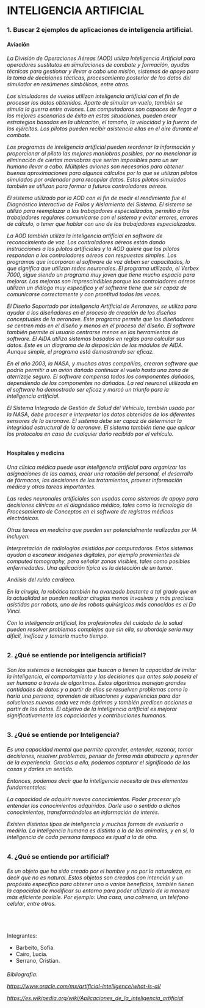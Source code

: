 <h1> INTELIGENCIA ARTIFICIAL </h1>

<h3> 1. Buscar 2 ejemplos de aplicaciones de inteligencia artificial.</h3>

<h4>Aviación</h4>

<h6>
La División de Operaciones Aéreas (AOD) utiliza Inteligencia Artificial para operadores sustitutos en simulaciones de combate y formación, ayudas técnicas para gestionar y llevar a cabo una misión, sistemas de apoyo para la toma de decisiones tácticas, procesamiento posterior de los datos del simulador en resúmenes simbólicos, entre otras.
  
  Los simuladores de vuelos utilizan inteligencia artificial con el fin de procesar los datos obtenidos.  Aparte de simular un vuelo, también se simula la guerra entre aviones. Las computadoras son capaces de llegar a los mejores escenarios de éxito en estas situaciones, pueden crear estrategias basadas en la ubicación, el tamaño, la velocidad y la fuerza de los ejércitos. Los pilotos pueden recibir asistencia ellas en el aire durante el combate.
  
Los programas de inteligencia artificial pueden reordenar la información y proporcionar al piloto las mejores maniobras posibles, por no mencionar la eliminación de ciertas maniobras que serían imposibles para un ser humano llevar a cabo. Múltiples aviones son necesarios para obtener buenas aproximaciones para algunos cálculos por lo que se utilizan pilotos simulados por ordenador para recopilar datos. Estos pilotos simulados también se utilizan para formar a futuros controladores aéreos.

El sistema utilizado por la AOD con el fin de medir el rendimiento fue el Diagnóstico Interactivo de Fallos y Aislamiento del Sistema. El sistema se utilizó para reemplazar a los trabajadores especializados, permitió a los trabajadores regulares comunicarse con el sistema y evitar errores, errores de cálculo, o tener que hablar con uno de los trabajadores especializados.

La AOD también utiliza la inteligencia artificial en software de reconocimiento de voz. Los controladores aéreos están dando instrucciones a los pilotos artificiales y la AOD quiere que los pilotos respondan a los controladores aéreos con respuestas simples. Los programas que incorporan el software de voz deben ser capacitados, lo que significa que utilizan redes neuronales. El programa utilizado, el Verbex 7000, sigue siendo un programa muy joven que tiene mucho espacio para mejorar. Las mejoras son imprescindibles porque los controladores aéreos utilizan un diálogo muy específico y el software tiene que ser capaz de comunicarse correctamente y con prontitud todas las veces.

El Diseño Soportado por Inteligencia Artificial de Aeronaves, se utiliza para ayudar a los diseñadores en el proceso de creación de los diseños conceptuales de la aeronave. Este programa permite que los diseñadores se centren más en el diseño y menos en el proceso del diseño. El software también permite al usuario centrarse menos en las herramientas de software. El AIDA utiliza sistemas basados en reglas para calcular sus datos. Este es un diagrama de la disposición de los módulos de AIDA. Aunque simple, el programa está demostrando ser eficaz.

En el año 2003, la NASA, y muchas otras compañías, crearon software que podría permitir a un avión dañado continuar el vuelo hasta una zona de aterrizaje seguro. El software compensa todos los componentes dañados, dependiendo de los componentes no dañados. La red neuronal utilizada en el software ha demostrado ser eficaz y marcó un triunfo para la inteligencia artificial.

El Sistema Integrado de Gestión de Salud del Vehículo, también usado por la NASA, debe procesar e interpretar los datos obtenidos de los diferentes sensores de la aeronave. El sistema debe ser capaz de determinar la integridad estructural de la aeronave. El sistema también tiene que aplicar los protocolos en caso de cualquier daño recibido por el vehículo.
</h6>

<h4>Hospitales y medicina</h4>

<h6>
Una clínica médica puede usar inteligencia artificial para organizar las asignaciones de las camas, crear una rotación del personal, el desarrollo de fármacos, las decisiones de los  tratamientos, proveer información médica y otras tareas importantes.

Las redes neuronales artificiales son usadas como sistemas de apoyo para decisiones clínicas en el diagnóstico médico, tales como la tecnología de Procesamiento de Conceptos en el software de registros médicos electrónicos.

Otras tareas en medicina que pueden ser potencialmente realizadas por IA incluyen:

Interpretación de radiologías asistidas por computadoras. Estos sistemas ayudan a escanear imágenes digitales, por ejemplo provenientes de computed tomography, para señalar zonas visibles, tales como posibles enfermedades. Una aplicación típica es la detección de un tumor.

Análisis del ruido cardíaco.

En la cirugía, la robótica también ha avanzado bastante a tal grado que en la actualidad se pueden realizar cirugías menos invasivas y más precisas asistidas por robots, uno de los robots quirúrgicos más conocidos es el Da Vinci.

Con la inteligencia artificial, los profesionales del cuidado de la salud pueden resolver problemas complejos que sin ella, su abordaje sería muy difícil, ineficaz y tomaría mucho tiempo. 
</h6>

<h3>2. ¿Qué se entiende por inteligencia artificial?</h3>

<h6>
Son los sistemas o tecnologías que buscan o tienen la capacidad de imitar la inteligencia, el comportamiento y las decisiones que antes solo poseía el ser humano a través de algoritmos. Estos algoritmos manejan grandes cantidades de datos y a partir de ellos se resuelven problemas como lo haría una persona, aprenden de situaciones y experiencias  para dar soluciones nuevas cada vez más óptimas y también predicen acciones a partir de los datos. 
El objetivo de la inteligencia artificial es mejorar significativamente las capacidades y contribuciones humanas. 
</h6>

<h3>3. ¿Qué se entiende por Inteligencia?</h3>

<h6>
Es una capacidad mental que permite aprender, entender, razonar, tomar decisiones, resolver problemas, pensar de forma más abstracta y aprender de la experiencia. Gracias a ella, podemos capturar el significado de las cosas y darles un sentido.

Entonces, podemos decir que la inteligencia necesita de tres elementos fundamentales:

La capacidad de adquirir nuevos conocimientos.
Poder procesar y/o entender los conocimientos adquiridos.
Darle uso o sentido a dichos conocimientos, transformándolos en información de interés.

Existen distintos tipos de inteligencia y muchas formas de evaluarla o medirla. La inteligencia humana es distinta a la de los animales, y en sí, la inteligencia de cada persona tampoco es igual a la de otra.
</h6>

<h3>4. ¿Qué se entiende por artificial?</h3>

<h6>
Es un objeto que ha sido creado por el hombre y no por la naturaleza, es decir que no es natural. Estos objetos son creados con intención y un propósito específico para obtener uno o varios beneficios, también tienen la capacidad de modificar su entorno para poder utilizarlo de la manera más eficiente posible. Por ejemplo: Una casa, una colmena, un teléfono celular, entre otras. 
</h6>

<br></br>
Integrantes: 
  - Barbeito, Sofia. 
  - Cairo, Lucia.
  - Serrano, Cristian.

<h6>
Bibliografía:
  
https://www.oracle.com/mx/artificial-intelligence/what-is-ai/
  
https://es.wikipedia.org/wiki/Aplicaciones_de_la_inteligencia_artificial
</h6>

